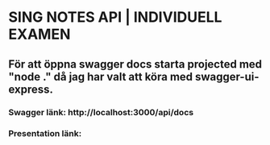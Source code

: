 # SING NOTES API | INDIVIDUELL EXAMEN
## För att öppna swagger docs starta projected med "node ." då jag har valt att köra med swagger-ui-express.
### Swagger länk: http://localhost:3000/api/docs
### Presentation länk: 